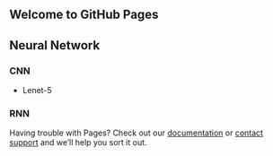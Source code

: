 ## Welcome to GitHub Pages


## Neural Network

### CNN

- Lenet-5

### RNN



Having trouble with Pages? Check out our [documentation](https://help.github.com/categories/github-pages-basics/) or [contact support](https://github.com/contact) and we’ll help you sort it out.
